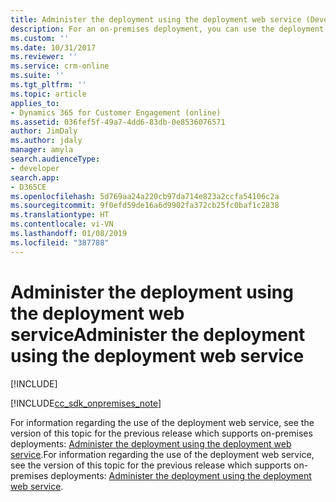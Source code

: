 ```yaml
---
title: Administer the deployment using the deployment web service (Developer Guide for Dynamics 365 for Customer Engagement) | MicrosoftDocs
description: For an on-premises deployment, you can use the deployment web service (deployment service) as a programmatic alternative to using the Deployment Manager. Note that the caller must be a Deployment Administrator to use this web service. This allows you to manage organizations, servers, and licenses for deployments of Microsoft Dynamics 365 for Customer Engagement.
ms.custom: ''
ms.date: 10/31/2017
ms.reviewer: ''
ms.service: crm-online
ms.suite: ''
ms.tgt_pltfrm: ''
ms.topic: article
applies_to:
- Dynamics 365 for Customer Engagement (online)
ms.assetid: 036fef5f-49a7-4dd6-83db-0e8536076571
author: JimDaly
ms.author: jdaly
manager: amyla
search.audienceType:
- developer
search.app:
- D365CE
ms.openlocfilehash: 5d769aa24a220cb97da714e823a2ccfa54106c2a
ms.sourcegitcommit: 9f0efd59de16a6d9902fa372cb25fc0baf1c2838
ms.translationtype: HT
ms.contentlocale: vi-VN
ms.lasthandoff: 01/08/2019
ms.locfileid: "387788"
---
```

# <a name="administer-the-deployment-using-the-deployment-web-service"></a><span data-ttu-id="b2044-105">Administer the deployment using the deployment web service</span><span class="sxs-lookup"><span data-stu-id="b2044-105">Administer the deployment using the deployment web service</span></span>

[!INCLUDE[](../includes/cc_applies_to_update_9_0_0.md)]

[!INCLUDE[cc_sdk_onpremises_note](../includes/cc-sdk-onpremises-note.md)]

<span data-ttu-id="b2044-106">For information regarding the use of the deployment web service, see the version of this topic for the previous release which supports on-premises deployments: [Administer the deployment using the deployment web service](https://msdn.microsoft.com/library/gg327886.aspx).</span><span class="sxs-lookup"><span data-stu-id="b2044-106">For information regarding the use of the deployment web service, see the version of this topic for the previous release which supports on-premises deployments: [Administer the deployment using the deployment web service](https://msdn.microsoft.com/library/gg327886.aspx).</span></span>
